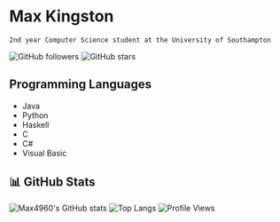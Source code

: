 # Max Kingston

`2nd year Computer Science student at the University of Southampton`

![GitHub followers](https://img.shields.io/github/followers/Max4960?style=social)
![GitHub stars](https://img.shields.io/github/stars/Max4960?style=social)


## Programming Languages
- Java
- Python
- Haskell
- C
- C#
- Visual Basic


## 📊 GitHub Stats
![Max4960's GitHub stats](https://github-readme-stats.vercel.app/api?username=Max4960&show_icons=true&theme=radical)
![Top Langs](https://github-readme-stats.vercel.app/api/top-langs/?username=Max4960&layout=compact&theme=radical&hide=html,css,hlsl,shaderlab)
![Profile Views](https://komarev.com/ghpvc/?username=Max4960&style=plastic&color=8A2BE2)
